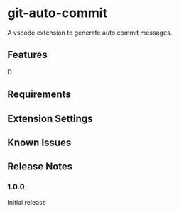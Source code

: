 # git-auto-commit

A vscode extension to generate auto commit messages.

## Features

D

## Requirements


## Extension Settings

## Known Issues

## Release Notes

### 1.0.0

Initial release